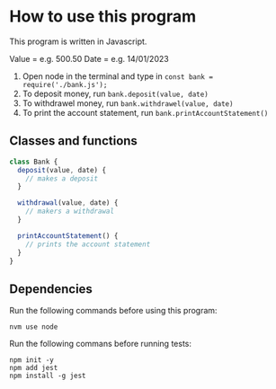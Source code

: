 # How to use this program
This program is written in Javascript.

Value = e.g. 500.50
Date = e.g. 14/01/2023

1. Open node in the terminal and type in `const bank = require('./bank.js');`
2. To deposit money, run `bank.deposit(value, date)`
3. To withdrawel money, run `bank.withdrawel(value, date)`
4. To print the account statement, run `bank.printAccountStatement()`

## Classes and functions
```javascript
class Bank {
  deposit(value, date) {
    // makes a deposit
  }

  withdrawal(value, date) {
    // makers a withdrawal
  }

  printAccountStatement() {
    // prints the account statement
  }
}
```

## Dependencies
Run the following commands before using this program:
```
nvm use node
```

Run the following commans before running tests:
```
npm init -y
npm add jest
npm install -g jest
```
